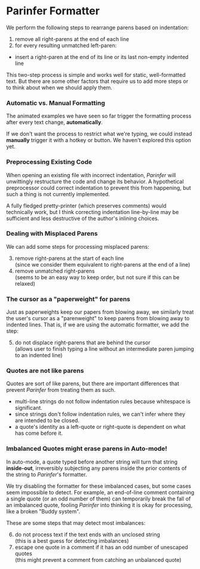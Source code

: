 # Parinfer Formatter

We perform the following steps to rearrange parens based on indentation:

1. remove all right-parens at the end of each line
2. for every resulting unmatched left-paren:
  - insert a right-paren at the end of its line or its last non-empty indented line

This two-step process is simple and works well for static, well-formatted text.
But there are some other factors that require us to add more steps or to think
about when we should apply them.

### Automatic vs. Manual Formatting

The animated examples we have seen so far trigger the formatting process after
every text change, __automatically__.

If we don't want the process to restrict what we're typing, we could instead
__manually__ trigger it with a hotkey or button.  We haven't explored this
option yet.

### Preprocessing Existing Code

When opening an existing file with incorrect indentation, _Parinfer_ will
unwittingly restructure the code and change its behavior.  A hypothetical
preprocessor could correct indentation to prevent this from happening, but such
a thing is not currently implemented.

A fully fledged pretty-printer (which preserves comments) would technically
work, but I think correcting indentation line-by-line may be sufficient and
less destructive of the author's inlining choices.

### Dealing with Misplaced Parens

We can add some steps for processing misplaced parens:

<ol start="3">
<li> remove right-parens at the start of each line
  <div class="side-point">(since we consider them equivalent to right-parens at the end of a line)</div>
<li> remove unmatched right-parens
  <div class="side-point">(seems to be an easy way to keep order, but not sure if this can be relaxed)</div>
</ol>

### The cursor as a "paperweight" for parens

Just as paperweights keep our papers from blowing away, we similarly treat the
user's cursor as a "parenweight" to keep parens from blowing away to indented
lines. That is, if we are using the automatic formatter, we add the step:

<ol start="5">
<li> do not displace right-parens that are behind the cursor
  <div class="side-point">(allows user to finish typing a line without an intermediate paren jumping to an indented line)</div>
</ol>

### Quotes are not like parens

Quotes are sort of like parens, but there are important differences that
prevent _Parinfer_ from treating them as such.

- multi-line strings do not follow indentation rules because whitespace is significant.
- since strings don't follow indentation rules, we can't infer where they are intended to be closed.
- a quote's identity as a left-quote or right-quote is dependent on what has come before it.

### Imbalanced Quotes might erase parens in Auto-mode!

In auto-mode, a quote typed before another string will turn that string
__inside-out__, irreversibly subjecting any parens inside the prior contents of
the string to _Parinfer_'s formatter.

We try disabling the formatter for these imbalanced cases, but some cases seem
impossible to detect.  For example, an end-of-line comment containing a single
quote (or an odd number of them) can temporarily break the fall of an
imbalanced quote, fooling _Parinfer_ into thinking it is okay for processing,
like a broken "Buddy system".

These are some steps that may detect most imbalances:

<ol start="6">
<li> do not process text if the text ends with an unclosed string
  <div class="side-point">(this is a best guess for detecting imbalances)</div>
<li> escape one quote in a comment if it has an odd number of unescaped quotes
  <div class="side-point">(this might prevent a comment from catching an unbalanced quote)</div> 
</ol>

